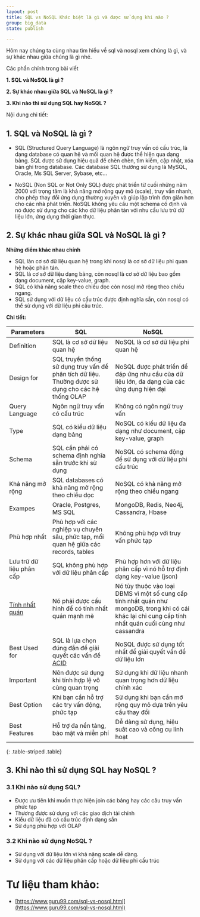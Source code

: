 ```yaml
---
layout: post 
title: SQL vs NoSQL Khác biệt là gì và được sử dụng khi nào ? 
group: big_data
state: publish

---
```



Hôm nay chúng ta cùng nhau tìm hiểu về sql và nosql xem chúng là gì, và sự khác nhau giữa chúng là gì nhé.

Các phần chính trong bài viết

**1. SQL và NoSQL là gì ?**

**2. Sự khác nhau giữa SQL và NoSQL là gì ?**

**3. Khi nào thì sử dụng SQL hay NoSQL ?**


Nội dung chi tiết: 

## 1. SQL và NoSQL là gì ?

- SQL (Structured Query Language) là ngôn ngữ truy vấn có cấu trúc, là dạng database có quan hệ và mối quan hệ được thể hiện qua dạng bảng. SQL được sử dụng hiệu quả để chèn chèn, tìm kiếm, cập nhật, xóa bản ghi trong database. Các database SQL thường sử dụng là MySQL, Oracle, Ms SQL Server, Sybase, etc...

- NoSQL (Non SQL or Not Only SQL) được phát triển từ cuối những năm 2000 với trọng tâm là khả năng mở rộng quy mô (scale), truy vấn nhanh, cho phép thay đổi ứng dụng thường xuyên và giúp lập trình đơn giản hơn cho các nhà phát triển. NoSQL không yêu cầu một schema cố định và nó được sử dụng cho các kho dữ liệu phân tán với nhu cầu lưu trữ dữ liệu lớn, ứng dụng thời gian thực.

## 2. Sự khác nhau giữa SQL và NoSQL là gì ?

**Những điểm khác nhau chính**

- SQL làn cơ sở dữ liệu quan hệ trong khi nosql là cơ sở dữ liệu phi quan hệ hoặc phân tán.
- SQL là cơ sở dữ liệu dạng bảng, còn nosql là cơ sở dữ liệu bao gồm dạng document, cặp key-value, graph.
- SQL có khả năng scale theo chiều dọc còn nosql mở rộng theo chiều ngang.
- SQL sử dụng với dữ liệu có cấu trúc được định nghĩa sẵn, còn nosql có thể sử dụng với dữ liệu phi cấu trúc.


**Chi tiết:**


| Parameters | SQL | NoSQL|
| -----------|-----|------|
| Definition      | SQL là cơ sở dữ liệu quan hệ       | NoSQL là cơ sở dữ liệu phi quan hệ|
| Design for        | SQL truyền thống sử dụng truy vấn để phân tích dữ liệu. Thường được sử dụng cho các hệ thống OLAP        | NoSQL được phát triển để đáp ứng nhu cầu của dữ liệu lớn, đa dạng của các ứng dụng hiện đại |
| Query Language| Ngôn ngữ truy vấn có cấu trúc| Không có ngôn ngữ truy vấn|
| Type|SQL có kiểu dữ liệu dạng bảng| NoSQL có kiểu dữ liệu đa dạng như document, cặp key-value, graph|
| Schema| SQL cần phải có schema định nghĩa sẵn trước khi sử dụng| NoSQL có schema động để sử dụng với dữ liệu phi cấu trúc|
| Khả năng mở rộng| SQL databases có khả năng mở rộng theo chiều dọc| NoSQL có khả năng mở rộng theo chiều ngang|
| Exampes| Oracle, Postgres, MS SQL| MongoDB, Redis, Neo4j, Cassandra, Hbase|
| Phù hợp nhất |Phù hợp với các nghiệp vụ chuyên sâu, phức tạp, mối quan hệ giữa các records, tables| Không phù hợp với truy vấn phức tạp|
| Lưu trữ dữ liệu phân cấp| SQL không phù hợp với dữ liệu phân cấp| Phù hợp hơn với dữ liệu phân cấp vì nó hỗ trợ định dạng key-value (json)|
| [Tính nhất quán](http://tiepvut.blogspot.com/2016/07/nhat-quan-du-lieu-trong-nosql.html)| Nó phải được cấu hình để có tính nhất quán mạnh mẽ| Nó tùy thuộc vào loại DBMS vì một số cung cấp tính nhất quán như mongoDB, trong khi có cái khác lại chỉ cung cấp tính nhất quán cuối cùng như cassandra|
| Best Used for| SQL là lựa chọn đúng đắn để giải quyết các vấn đề [ACID](https://vi.wikipedia.org/wiki/ACID)|NoSQL được sử dụng tốt nhất để giải quyết vấn đề dữ liệu lớn|
| Important| Nên được sử dụng khi tính hợp lệ vô cùng quan trọng| Sử dụng khi dữ liệu nhanh quan trọng hơn dữ liệu chính xác|
| Best Option| Khi bạn cần hỗ trợ các try vấn động, phức tạp| Sử dụng khi bạn cần mở rộng quy mô dựa trên yêu cầu thay đổi|
| Best Features| Hỗ trợ đa nền tảng, bảo mật và miễn phí|Dễ dàng sử dụng, hiệu suât cao và công cụ linh hoạt|
{: .table-striped .table}

## 3. Khi nào thì sử dụng SQL hay NoSQL ?

### 3.1 Khi nào sử dụng SQL?

- Được ưu tiên khi muốn thực hiện join các bảng hay các câu truy vấn phức tạp
- Thương được sử dụng với các giao dịch tài chính
- Kiểu dữ liệu đã có cấu trúc định dạng sẵn
- Sử dụng phù hợp với OLAP

### 3.2 Khi nào sử dụng NoSQL ?

- Sử dụng với dữ liệu lớn vì khả năng scale dễ dàng.
- Sử dụng với các dữ liệu phân cấp hoặc dữ liệu phi cấu trúc


# Tư liệu tham khảo:

- [https://www.guru99.com/sql-vs-nosql.html](https://www.guru99.com/sql-vs-nosql.html)
